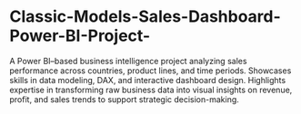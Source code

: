 # Classic-Models-Sales-Dashboard-Power-BI-Project-
A Power BI–based business intelligence project analyzing sales performance across countries, product lines, and time periods. Showcases skills in data modeling, DAX, and interactive dashboard design. Highlights expertise in transforming raw business data into visual insights on revenue, profit, and sales trends to support strategic decision-making.
